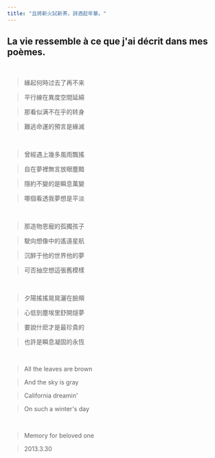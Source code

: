 ```yaml
---
title: "且將新火試新茶，詩酒趁年華。"
---
```


## La vie ressemble à ce que j'ai décrit dans mes poèmes.

<br/>

>緣起何時过去了再不来

>平行線在異度空間延綿

>那看似满不在乎的转身

>難逃命運的預言是緣滅

<br/>

>曾經遇上幾多風雨飄搖

>自在夢裡無言放眼塵黯

>隱約不變的是瞬息萬變

>哪個看透我夢想是平淡 

<br/>

>那造物恩寵的孤獨孩子

>駛向想像中的遙遠星航

>沉醉于他的世界他的夢

>可否抽空想這張舊模樣

<br/>

>夕陽搖搖晃晃灑在臉頰

>心低到塵埃里舒開燧夢

>要說什麽才是最珍貴的

>也許是瞬息凝固的永恆

<br/>

>All the leaves are brown

>And the sky is gray

>California dreamin'

>On such a winter's day

<br/>

>Memory for beloved one

>2013.3.30
